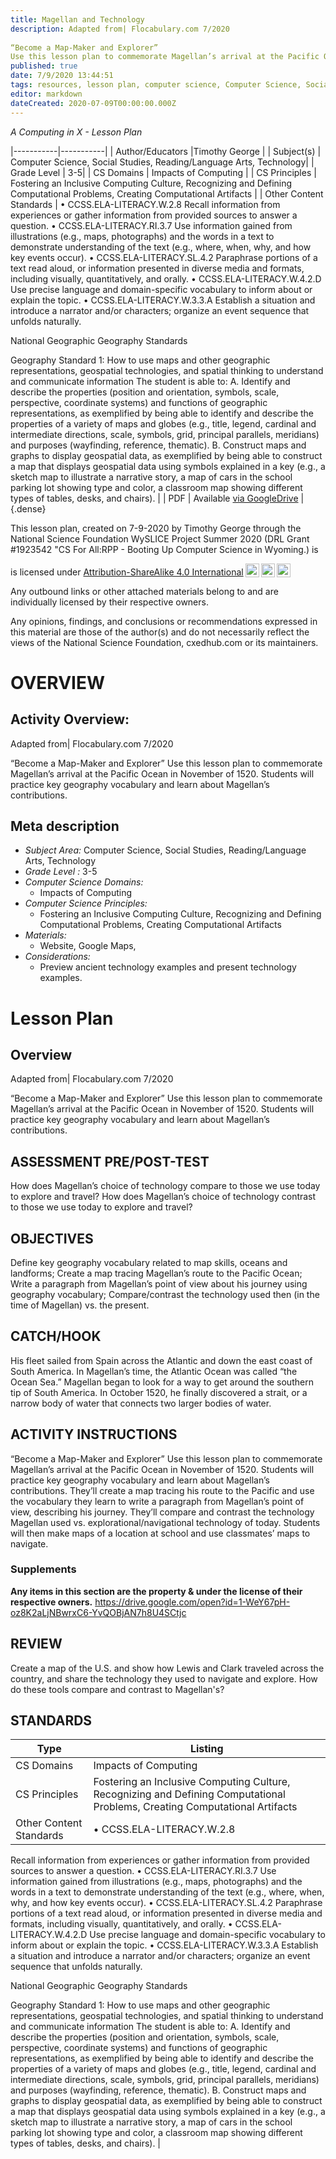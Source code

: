 ```yaml
---
title: Magellan and Technology
description: Adapted from| Flocabulary.com 7/2020
 
“Become a Map-Maker and Explorer”
Use this lesson plan to commemorate Magellan’s arrival at the Pacific Ocean in November of 1520. Students will practice key geography vocabulary and learn about Magellan’s contributions.
published: true
date: 7/9/2020 13:44:51
tags: resources, lesson plan, computer science, Computer Science, Social Studies, Reading/Language Arts, Technology 
editor: markdown
dateCreated: 2020-07-09T00:00:00.000Z
---
```

*A Computing in X - Lesson Plan*

|-----------|-----------|
| Author/Educators |Timothy George |
| Subject(s) | Computer Science, Social Studies, Reading/Language Arts, Technology|
| Grade Level | 3-5|
| CS Domains | Impacts of Computing |
| CS Principles | Fostering an Inclusive Computing Culture, Recognizing and Defining Computational Problems, Creating Computational Artifacts |
| Other Content Standards | •        CCSS.ELA-LITERACY.W.2.8
Recall information from experiences or gather information from provided sources to answer a question.
•        CCSS.ELA-LITERACY.RI.3.7
Use information gained from illustrations (e.g., maps, photographs) and the words in a text to demonstrate understanding of the text (e.g., where, when, why, and how key events occur).
•        CCSS.ELA-LITERACY.SL.4.2
Paraphrase portions of a text read aloud, or information presented in diverse media and formats, including visually, quantitatively, and orally.
•        CCSS.ELA-LITERACY.W.4.2.D
Use precise language and domain-specific vocabulary to inform about or explain the topic.
•        CCSS.ELA-LITERACY.W.3.3.A
Establish a situation and introduce a narrator and/or characters; organize an event sequence that unfolds naturally.


National Geographic Geography Standards


Geography Standard 1: How to use maps and other geographic representations, geospatial technologies, and spatial thinking to understand and communicate information
The student is able to:
A. Identify and describe the properties (position and orientation, symbols, scale, perspective, coordinate systems) and functions of geographic representations, as exemplified by being able to identify and describe the properties of a variety of maps and globes (e.g., title, legend, cardinal and intermediate directions, scale, sym­bols, grid, principal parallels, meridians) and purposes (wayfinding, reference, thematic).
B. Construct maps and graphs to display geospatial data, as exemplified by being able to construct a map that displays geospatial data using symbols ex­plained in a key (e.g., a sketch map to illustrate a narrative story, a map of cars in the school parking lot showing type and color, a class­room map showing different types of tables, desks, and chairs). | 
| PDF | Available [via GoogleDrive](https://drive.google.com/open?id=1b3C5aq2o6YF0stQZkLQ2TDKhyipi-nff) |
{.dense}






This lesson plan, created on 7-9-2020 by Timothy George through the National Science Foundation WySLICE Project Summer 2020 (DRL Grant #1923542 "CS For All:RPP - Booting Up Computer Science in Wyoming.) is  <p xmlns:cc="http://creativecommons.org/ns#" >  is licensed under <a href="http://creativecommons.org/licenses/by-sa/4.0/?ref=chooser-v1" target="_blank" rel="license noopener noreferrer" style="display:inline-block;">Attribution-ShareAlike 4.0 International<img style="height:22px!important;margin-left:3px;vertical-align:text-bottom;" src="https://mirrors.creativecommons.org/presskit/icons/cc.svg?ref=chooser-v1"><img style="height:22px!important;margin-left:3px;vertical-align:text-bottom;" src="https://mirrors.creativecommons.org/presskit/icons/by.svg?ref=chooser-v1"><img style="height:22px!important;margin-left:3px;vertical-align:text-bottom;" src="https://mirrors.creativecommons.org/presskit/icons/sa.svg?ref=chooser-v1"></a></p>


Any outbound links or other attached materials belong to and are individually licensed by their respective owners. 


Any opinions, findings, and conclusions or recommendations expressed in this material are those of the author(s) and do not necessarily reflect the views of the National Science Foundation, cxedhub.com or its maintainers.


# OVERVIEW
## Activity Overview:  
Adapted from| Flocabulary.com 7/2020
 
“Become a Map-Maker and Explorer”
Use this lesson plan to commemorate Magellan’s arrival at the Pacific Ocean in November of 1520. Students will practice key geography vocabulary and learn about Magellan’s contributions.
## Meta description
+ *Subject Area:* Computer Science, Social Studies, Reading/Language Arts, Technology 
+ *Grade Level :* 3-5 
+ *Computer Science Domains:*
   + Impacts of Computing
+ *Computer Science Principles:*
   + Fostering an Inclusive Computing Culture, Recognizing and Defining Computational Problems, Creating Computational Artifacts
+ *Materials:* 
   + Website, Google Maps,
+ *Considerations:*
   + Preview ancient technology examples and present technology examples.


# Lesson Plan
## Overview
Adapted from| Flocabulary.com 7/2020
 
“Become a Map-Maker and Explorer”
Use this lesson plan to commemorate Magellan’s arrival at the Pacific Ocean in November of 1520. Students will practice key geography vocabulary and learn about Magellan’s contributions.
## ASSESSMENT PRE/POST-TEST
How does Magellan’s choice of technology compare to those we use today to explore and travel?
How does Magellan’s choice of technology contrast to those we use today to explore and travel?
## OBJECTIVES
Define key geography vocabulary related to map skills, oceans and landforms;
Create a map tracing Magellan’s route to the Pacific Ocean;
Write a paragraph from Magellan’s point of view about his journey using geography vocabulary;
Compare/contrast the technology used then (in the time of Magellan) vs. the present.


## CATCH/HOOK
His fleet sailed from Spain across the Atlantic and down the east coast of South America. In Magellan’s time, the Atlantic Ocean was called “the Ocean Sea.” Magellan began to look for a way to get around the southern tip of South America. In October 1520, he finally discovered a strait, or a narrow body of water that connects two larger bodies of water.


## ACTIVITY INSTRUCTIONS
“Become a Map-Maker and Explorer”
Use this lesson plan to commemorate Magellan’s arrival at the Pacific Ocean in November of 1520. Students will practice key geography vocabulary and learn about Magellan’s contributions. They’ll create a map tracing his route to the Pacific and use the vocabulary they learn to write a paragraph from Magellan’s point of view, describing his journey. They’ll compare and contrast the technology Magellan used vs. explorational/navigational technology of today.  Students will then make maps of a location at school and use classmates’ maps to navigate.


### Supplements
**Any items in this section are the property & under the license of their respective owners.**
https://drive.google.com/open?id=1-WeY67pH-oz8K2aLjNBwrxC6-YvQOBjAN7h8U4SCtjc




## REVIEW
Create a map of the U.S. and show how Lewis and Clark traveled across the country, and share the technology they used to navigate and explore.  How do these tools compare and contrast to Magellan's?
## STANDARDS        
| Type | Listing | 
|-----------|-----------|
| CS Domains  | Impacts of Computing|
| CS Principles   | Fostering an Inclusive Computing Culture, Recognizing and Defining Computational Problems, Creating Computational Artifacts|
| Other Content Standards | •        CCSS.ELA-LITERACY.W.2.8
Recall information from experiences or gather information from provided sources to answer a question.
•        CCSS.ELA-LITERACY.RI.3.7
Use information gained from illustrations (e.g., maps, photographs) and the words in a text to demonstrate understanding of the text (e.g., where, when, why, and how key events occur).
•        CCSS.ELA-LITERACY.SL.4.2
Paraphrase portions of a text read aloud, or information presented in diverse media and formats, including visually, quantitatively, and orally.
•        CCSS.ELA-LITERACY.W.4.2.D
Use precise language and domain-specific vocabulary to inform about or explain the topic.
•        CCSS.ELA-LITERACY.W.3.3.A
Establish a situation and introduce a narrator and/or characters; organize an event sequence that unfolds naturally.


National Geographic Geography Standards


Geography Standard 1: How to use maps and other geographic representations, geospatial technologies, and spatial thinking to understand and communicate information
The student is able to:
A. Identify and describe the properties (position and orientation, symbols, scale, perspective, coordinate systems) and functions of geographic representations, as exemplified by being able to identify and describe the properties of a variety of maps and globes (e.g., title, legend, cardinal and intermediate directions, scale, sym­bols, grid, principal parallels, meridians) and purposes (wayfinding, reference, thematic).
B. Construct maps and graphs to display geospatial data, as exemplified by being able to construct a map that displays geospatial data using symbols ex­plained in a key (e.g., a sketch map to illustrate a narrative story, a map of cars in the school parking lot showing type and color, a class­room map showing different types of tables, desks, and chairs).  |